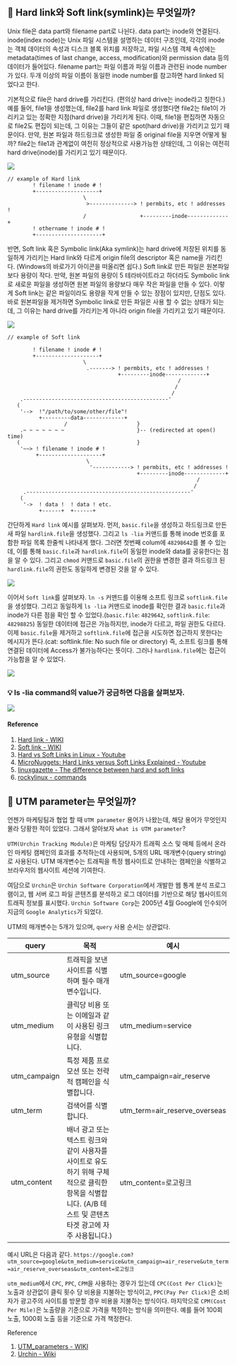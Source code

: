 ## 📍 Hard link와 Soft link(symlink)는 무엇일까?
Unix file은 data part와 filename part로 나뉜다. data part는 inode와 연결된다. inode(index node)는 Unix 파일 시스템을 설명하는 데이터 구조인데, 각각의 inode는 객체 데이터의 속성과 디스크 블록 위치를 저장하고, 파일 시스템 객체 속성에는 metadata(times of last change, access, modification)와 permission data 등의 데이터가 들어있다. filename part는 파일 이름과 파일 이름과 관련된 inode number가 있다. 두개 이상의 파일 이름이 동일한 inode number를 참고하면 hard linked 되었다고 한다.

기본적으로 file은 hard drive를 가리킨다. (편의상 hard drive는 inode라고 칭한다.) 예를 들어, file1을 생성했는데, file2를 hard link 파일로 생성했다면 file2는 file1이 가리키고 있는 정확한 지점(hard drive)을 가리키게 된다. 이때, file1을 편집하면 자동으로 file2도 편집이 되는데, 그 이유는 그들이 같은 spot(hard drive)을 가리키고 있기 때문이다. 만약, 원본 파일과 하드링크로 생성한 파일 중 original file을 지우면 어떻게 될까? file2는 file1과 관계없이 여전히 정상적으로 사용가능한 상태인데, 그 이유는 여전히 hard drive(inode)를 가리키고 있기 때문이다. 

![](https://res.cloudinary.com/ywtechit/image/upload/v1677404170/iclooyi7uywbj4ca1k7g.png)

```
// example of Hard link
        ! filename ! inode # !
        +--------------------+
                        \
                         >--------------> ! permbits, etc ! addresses !
                        /                 +---------inode-------------+
        ! othername ! inode # !
        +---------------------+
```

반면, Soft link 혹은 Symbolic link(Aka symlink)는 hard drive에 저장된 위치를 동일하게 가리키는 Hard link와 다르게 origin file의 descriptor 혹은 name을 가리킨다. (Windows의 바로가기 아이콘을 떠올리면 쉽다.) Soft link로 만든 파일은 원본파일보다 용량이 작다. 만약, 원본 파일의 용량이 5 테라바이트라고 하더라도 Symbolic link로 새로운 파일을 생성하면 원본 파일의 용량보다 매우 작은 파일을 만들 수 있다. 이렇게 Soft link는 같은 파일이라도 용량을 작게 만들 수 있는 장점이 있지만, 단점도 있다. 바로 원본파일을 제거하면 Symbolic link로 만든 파일은 사용 할 수 없는 상태가 되는데, 그 이유는 hard drive를 가리키는게 아니라 origin file을 가리키고 있기 때문이다. 

![](https://res.cloudinary.com/ywtechit/image/upload/v1677404170/nfm1ue6dw7n9z6bjqfeg.png)

```
// example of Soft link

        ! filename ! inode # !
        +--------------------+
                        \
                         .-------> ! permbits, etc ! addresses !
                                   +---------inode-------------+
                                                      /
                                                     /
                                                    /
    .----------------------------------------------'
   ( 
    '-->  !"/path/to/some/other/file"! 
          +---------data-------------+
                  /                      }
    .~ ~ ~ ~ ~ ~ ~                       }-- (redirected at open() time)
   (                                     }
    '~~> ! filename ! inode # !
         +--------------------+
                         \
                          '------------> ! permbits, etc ! addresses !
                                         +---------inode-------------+
                                                            /
                                                           /
     .----------------------------------------------------'
    (
     '->  ! data !  ! data ! etc.
          +------+  +------+ 
```

간단하게 `Hard link` 예시를 살펴보자. 먼저, `basic.file`을 생성하고 하드링크로 만든 새 파일 `hardlink.file`을 생성했다. 그리고 `ls -lia` 커맨드를 통해 inode 번호를 포함한 파일 목록 한줄씩 나타내게 했다. 그러면 첫번째 colum에 `48298642`를 볼 수 있는데, 이를 통해 `basic.file`과 `hardlink.file`이 동일한 inode와 data를 공유한다는 점을 알 수 있다. 그리고 `chmod` 커맨드로 `basic.file`의 권한을 변경한 결과 하드링크 된 `hardlink.file`의 권한도 동일하게 변경된 것을 알 수 있다.

![](https://res.cloudinary.com/ywtechit/image/upload/v1677405332/zrpzdldzspkhtiuzjm2p.png)

이어서 `Soft link`를 살펴보자. `ln -s` 커맨드를 이용해 소프트 링크로 `softlink.file`을 생성했다. 그리고 동일하게 `ls -lia` 커맨드로 inode를 확인한 결과 `basic.file`과 inode가 다른 점을 확인 할 수 있었다.(`basic.file`: `4829642`, `softlink.file`: `48298825`) 동일한 데이터에 접근은 가능하지만, inode가 다르고, 파일 권한도 다르다. 이제 `basic.file`을 제거하고 `softlink.file`에 접근을 시도하면 접근하지 못한다는 메시지가 뜬다.(cat: softlink.file: No such file or directory) 즉, 소프트 링크를 통해 연결된 데이터에 Access가 불가능하다는 뜻이다. 그러나 `hardlink.file`에는 접근이 가능함을 알 수 있었다.

![](https://res.cloudinary.com/ywtechit/image/upload/v1677405732/tzn6qcsa2494iulwyyup.png)

### 💡 ls -lia command의 value가 궁금하면 다음을 살펴보자.

![](https://res.cloudinary.com/ywtechit/image/upload/v1677406238/qcrfxpzi9wwomg9tjc3r.png)

#### Reference 
1. <a href='https://ko.wikipedia.org/wiki/%ED%95%98%EB%93%9C_%EB%A7%81%ED%81%AC'>Hard link - WIKI</a>
2. <a href='https://ko.wikipedia.org/wiki/%EC%8B%AC%EB%B3%BC%EB%A6%AD_%EB%A7%81%ED%81%AC'>Soft link - WIKI</a>
3. <a href='https://www.youtube.com/watch?v=4-vye3QFTFo'>Hard vs Soft Links in Linux - Youtube</a> 
4. <a href='https://www.youtube.com/watch?v=lW_V8oFxQgA'>MicroNuggets: Hard Links versus Soft Links Explained - Youtube</a> 
5. <a href='https://linuxgazette.net/105/pitcher.html'>linuxgazette - The difference between hard and soft links</a> 
6. <a href='https://docs.rockylinux.org/books/admin_guide/03-commands/'>rockylinux - commands</a>

## 📍 UTM parameter는 무엇일까?
언젠가 마케팅팀과 협업 할 때 `UTM parameter` 용어가 나왔는데, 해당 용어가 무엇인지 몰라 당황한 적이 있었다. 그래서 알아보자 `what is UTM parameter`?

`UTM(Urchin Tracking Module)`은 마케팅 담당자가 트래픽 소스 및 매체 등에서 온라인 마케팅 캠페인의 효과를 추적하는데 사용되며, 5개의 URL 매개변수(query string)로 사용된다. UTM 매개변수는 트래픽을 특정 웹사이트로 안내하는 캠페인을 식별하고 브라우저의 웹사이트 세션에 기여한다. 

여담으로 `Urchin`은 `Urchin Software Corporation`에서 개발한 웹 통계 분석 프로그램이고, 웹 서버 로그 파일 콘텐츠를 분석하고 로그 데이터를 기반으로 해당 웹사이트의 트래픽 정보를 표시했다. `Urchin Software Corp`는 2005년 4월 Google에 인수되어 지금의 `Google Analytics`가 되었다.

UTM의 매개변수는 5개가 있으며, `query` 사용 순서는 상관없다. 

| query | 목적 | 예시 |
| ----- | ----- | ----- |
| utm_source | 트래픽을 보낸 사이트를 식별하며 필수 매개변수입니다. | utm_source=google |
| utm_medium | 클릭당 비용 또는 이메일과 같이 사용된 링크 유형을 식별합니다. | utm_medium=service |
| utm_campaign | 특정 제품 프로모션 또는 전략적 캠페인을 식별합니다. | utm_campaign=air_reserve |
| utm_term | 검색어를 식별합니다. | utm_term=air_reserve_overseas |
| utm_content | 배너 광고 또는 텍스트 링크와 같이 사용자를 사이트로 유도하기 위해 구체적으로 클릭한 항목을 식별합니다. (A/B 테스트 및 콘텐츠 타겟 광고에 자주 사용됩니다.) | utm_content=로고링크 |

예시 URL은 다음과 같다. `https://google.com?utm_source=google&utm_medium=service&utm_campaign=air_reserve&utm_term=air_reserve_overseas&utm_content=로고링크`

`utm_medium`에서 `CPC`, `PPC`, `CPM`을 사용하는 경우가 있는데 `CPC(Cost Per Click)`는 노출과 상관없이 클릭 횟수 당 비용을 지불하는 방식이고, `PPC(Pay Per Click)`은 소비자가 광고주의 사이트를 방문할 경우 비용을 지불하는 방식이다. 마지막으로 `CPM(Cost Per Mile)`은 노출량을 기준으로 가격을 책정하는 방식을 의미한다. 예를 들어 100회 노출, 1000회 노출 등을 기준으로 가격 책정한다.

Reference
1. <a href='https://en.wikipedia.org/wiki/UTM_parameters'>UTM_parameters - WIKI</a>
2. <a href='https://en.wikipedia.org/wiki/Urchin_(software)'>Urchin - Wiki</a>